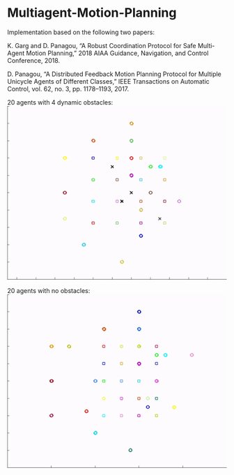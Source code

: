 # Multiagent-Motion-Planning

Implementation based on the following two papers:

K. Garg and D. Panagou, “A Robust Coordination Protocol for Safe Multi-Agent Motion Planning,” 2018 AIAA Guidance, Navigation, and Control Conference, 2018.

D. Panagou, “A Distributed Feedback Motion Planning Protocol for Multiple Unicycle Agents of Different Classes,” IEEE Transactions on Automatic Control, vol. 62, no. 3, pp. 1178–1193, 2017.

20 agents with 4 dynamic obstacles:
![](/animations/20_movingObs.gif)

20 agents with no obstacles:
![](/animations/20_noObs.gif)


